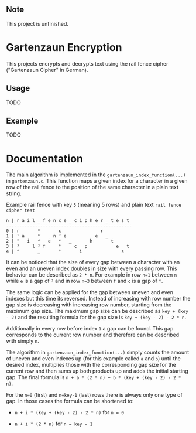 ## Note

This project is unfinished.

# Gartenzaun Encryption

This projects encrypts and decrypts text using the rail fence cipher ("Gartenzaun Cipher" in German).

## Usage

TODO

## Example

TODO

# Documentation

The main algorithm is implemented in the `gartenzaun_index_function(...)` in `gartenzaun.c`. This function maps a given index for a character in a given row of the rail fence to the position of the same character in a plain text string.

Example rail fence with key `5` (meaning 5 rows) and plain text `rail fence cipher test`

``` text
n | r a i l _ f e n c e _ c i p h e r _ t e s t
------------------------------------------------
0 | r       ⁸       c               r
1 | ¹ a     ⁶     n ² e           e   _
2 | ²   i   ⁴   e   ⁴   _       h       t
3 | ³     l ² f     ⁶     c   p           e   t
4 | ⁴       _       ⁸       i               s
```

It can be noticed that the size of every gap between a character with an even and an uneven index doubles in size with every passing row.
This behavior can be described as `2 * n`.
For example in row `n=1` between `n` while `e` is a gap of `²` and in row `n=3` between `f` and `c` is a gap of `⁶`.

The same logic can be applied for the gap between uneven and even indexes but this time its reversed. Instead of increasing with row number the gap size is decreasing with increasing row number, starting from the maximum gap size.
The maximum gap size can be described as `key + (key - 2)` and the resulting formula for the  gap size is  `key + (key - 2) - 2 * n`.

Additionally in every row before index `1` a gap can be found. This gap corresponds to the current row number and therefore can be described with simply `n`.

The algorithm in `gartenzaun_index_function(...)` simply counts the amount of uneven and even indexes up (for this example called `a` and `b`) until the desired index, multiplies those with the corresponding gap size for the current row and then sums up both products up and adds the initial starting gap. The final formula is `n + a * (2 * n) + b * (key + (key - 2) - 2 * n)`.

For the `n=0` (first) and `n=key-1` (last) rows there is always only one type of gap. In those cases the formula can be shortened to:

- `n + i * (key + (key - 2) - 2 * n)` for `n = 0`

- `n + i * (2 * n)` for `n = key - 1`
